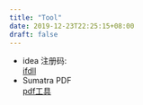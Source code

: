 ```yaml
---
title: "Tool"
date: 2019-12-23T22:25:15+08:00
draft: false
---
```

- idea 注册码:  
[ifdll](http://www.ifdll.com/)
- Sumatra PDF  
[pdf工具](https://www.sumatrapdfreader.org/download-free-pdf-viewer.html)

